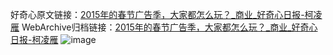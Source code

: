 好奇心原文链接：[2015年的春节广告季，大家都怎么玩？_商业_好奇心日报-柯凌雁](https://www.qdaily.com/articles/6180.html)
WebArchive归档链接：[2015年的春节广告季，大家都怎么玩？_商业_好奇心日报-柯凌雁](http://web.archive.org/web/20190623170047/https://www.qdaily.com/articles/6180.html)
![image](http://ww3.sinaimg.cn/large/007d5XDply1g3w9q2b2a9j30u03ywb29)